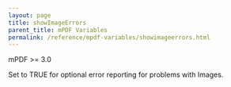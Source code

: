```yaml
---
layout: page
title: showImageErrors
parent_title: mPDF Variables
permalink: /reference/mpdf-variables/showimageerrors.html
---
```


<div id="bpmbook" class="bpmbook" style="direction:ltr;">
<div class="topic_user_field">
<div id="U0">
<p>mPDF &gt;= 3.0</p>
<p>Set to <span class="smallblock">TRUE</span> for optional error reporting for problems with Images.</p>
</div>
</div>

